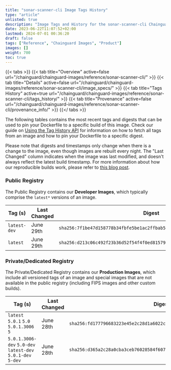```yaml
---
title: "sonar-scanner-cli Image Tags History"
type: "article"
unlisted: true
description: "Image Tags and History for the sonar-scanner-cli Chainguard Image"
date: 2023-06-22T11:07:52+02:00
lastmod: 2024-07-01 00:36:20
draft: false
tags: ["Reference", "Chainguard Images", "Product"]
images: []
weight: 700
toc: true
---
```


{{< tabs >}}
{{< tab title="Overview" active=false url="/chainguard/chainguard-images/reference/sonar-scanner-cli/" >}}
{{< tab title="Details" active=false url="/chainguard/chainguard-images/reference/sonar-scanner-cli/image_specs/" >}}
{{< tab title="Tags History" active=true url="/chainguard/chainguard-images/reference/sonar-scanner-cli/tags_history/" >}}
{{< tab title="Provenance" active=false url="/chainguard/chainguard-images/reference/sonar-scanner-cli/provenance_info/" >}}
{{</ tabs >}}

The following tables contains the most recent tags and digests that can be used to pin your Dockerfile to a specific build of this image. Check our guide on [Using the Tag History API](/chainguard/chainguard-images/using-the-tag-history-api/) for information on how to fetch all tags from an image and how to pin your Dockerfile to a specific digest.

Please note that digests and timestamps only change when there is a change to the image, even though images are rebuilt every night. The "Last Changed" column indicates when the image was last modified, and doesn't always reflect the latest build timestamp. For more information about how our reproducible builds work, please refer to [this blog post](https://www.chainguard.dev/unchained/reproducing-chainguards-reproducible-image-builds).

### Public Registry
The Public Registry contains our **Developer Images**, which typically comprise the `latest*` versions of an image.

| Tag (s)       | Last Changed | Digest                                                                    |
|---------------|--------------|---------------------------------------------------------------------------|
|  `latest-dev` | June 29th    | `sha256:7f1be47d158778b34fbfe5be1ac2ffbab51d355490682c492fa52002fc447480` |
|  `latest`     | June 29th    | `sha256:d213c06c492f23b36d52f54f4f0ed81579463c215387f2553d7827c40ecf1bd5` |


### Private/Dedicated Registry
The Private/Dedicated Registry contains our **Production Images**, which include all versioned tags of an image and special images that are not available in the public registry (including FIPS images and other custom builds).

| Tag (s)                                                      | Last Changed | Digest                                                                    |
|--------------------------------------------------------------|--------------|---------------------------------------------------------------------------|
|  `latest` `5.0.1` `5.0` `5.0.1.3006` `5`                     | June 28th    | `sha256:fd177796683223e45e2c28d1a6022cf700ac9c87b0f5120f5d3f0f2cf0e25e40` |
|  `5.0.1.3006-dev` `5.0-dev` `latest-dev` `5.0.1-dev` `5-dev` | June 28th    | `sha256:d365a2c28a0cba3ceb76028584f607b4d3fbb2e74e0fdabd885f4090710692d6` |

